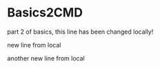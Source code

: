 # Basics2CMD


part 2 of basics, this line has been changed locally!

new line from local

another new line from local
